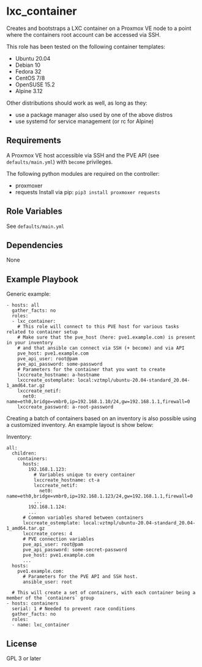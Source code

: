 lxc_container
=========

Creates and bootstraps a LXC container on a Proxmox VE node to a point where the containers root account can be accessed via SSH.

This role has been tested on the following container templates:
- Ubuntu 20.04
- Debian 10
- Fedora 32
- CentOS 7/8
- OpenSUSE 15.2
- Alpine 3.12

Other distributions should work as well, as long as they:
- use a package manager also used by one of the above distros
- use systemd for service management (or rc for Alpine)

Requirements
------------

A Proxmox VE host accessible via SSH and the PVE API (see `defaults/main.yml`) with `become` privileges.

The following python modules are required on the controller:
- proxmoxer
- requests
Install via pip: `pip3 install proxmoxer requests`

Role Variables
--------------

See `defaults/main.yml`

Dependencies
------------

None

Example Playbook
----------------

Generic example:

```
- hosts: all
  gather_facts: no
  roles:
  - lxc_container:
    # This role will connect to this PVE host for various tasks related to container setup
    # Make sure that the pve_host (here: pve1.example.com) is present in your inventory
    # and that ansible can connect via SSH (+ become) and via API
    pve_host: pve1.example.com
    pve_api_user: root@pam
    pve_api_password: some-password
    # Parameters for the container that you want to create
    lxccreate_hostname: a-hostname
    lxccreate_ostemplate: local:vztmpl/ubuntu-20.04-standard_20.04-1_amd64.tar.gz
    lxccreate_netif:
      net0: name=eth0,bridge=vmbr0,ip=192.168.1.10/24,gw=192.168.1.1,firewall=0
    lxccreate_password: a-root-password
```

Creating a batch of containers based on an inventory is also possible using a customized inventory. An example layout is show below:

Inventory:
```
all:
  children:
    containers:
      hosts:
        192.168.1.123:
          # Variables unique to every container
          lxccreate_hostname: ct-a
          lxccreate_netif:
            net0: name=eth0,bridge=vmbr0,ip=192.168.1.123/24,gw=192.168.1.1,firewall=0
          ...
        192.168.1.124:
        ...
      # Common variables shared between containers
      lxccreate_ostemplate: local:vztmpl/ubuntu-20.04-standard_20.04-1_amd64.tar.gz
      lxccreate_cores: 4
      # PVE connection variables
      pve_api_user: root@pam
      pve_api_password: some-secret-password
      pve_host: pve1.example.com
      ...
  hosts:
    pve1.example.com:
      # Parameters for the PVE API and SSH host.
      ansible_user: root
```

```
  # This will create a set of containers, with each container being a member of the `containers` group
- hosts: containers
  serial: 1 # Needed to prevent race conditions
  gather_facts: no
  roles:
  - name: lxc_container
```


License
-------

GPL 3 or later
